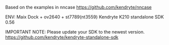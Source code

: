 Based on the examples in nncase
https://github.com/kendryte/nncase

ENV:
Maix Dock + ov2640 + st7789(nt3559)
Kendryte K210 standalone SDK 0.56

IMPORTANT NOTE:
    Please update your SDK to the newest version.
    https://github.com/kendryte/kendryte-standalone-sdk
